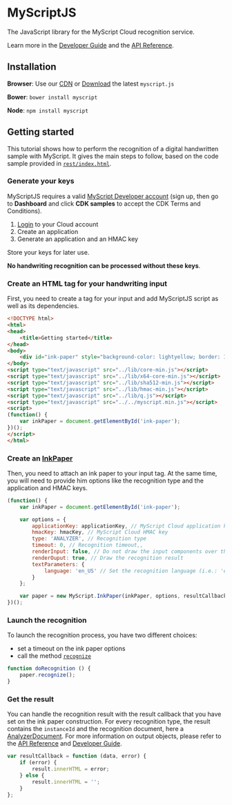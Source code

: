 # MyScriptJS

The JavaScript library for the MyScript Cloud recognition service.

Learn more in the [Developer Guide](http://doc.myscript.com/MyScriptJS/1.0/index.html) and the [API Reference](http://doc.myscript.com/MyScriptJS/1.0/reference/index.html).

## Installation

**Browser**: Use our [CDN](https://cdnjs.com/libraries/myscript) or [Download](https://github.com/MyScript/MyScriptJS/releases/latest) the latest `myscript.js`

**Bower**: `bower install myscript`

**Node**:  `npm install myscript`	

## Getting started

This tutorial shows how to perform the recognition of a digital handwritten
sample with MyScript. It gives the main steps to follow, based on the code sample provided in [`rest/index.html`](./rest/index.html).

### Generate your keys

MyScriptJS requires a valid [MyScript Developer account](https://dev.myscript.com/) (sign up, then go to **Dashboard** and click **CDK samples** to accept the CDK Terms and Conditions).

1. [Login](https://cloud.myscript.com) to your Cloud account
2. Create an application
3. Generate an application and an HMAC key

Store your keys for later use.

__No handwriting recognition can be processed without these keys__.

### Create an HTML tag for your handwriting input

First, you need to create a tag for your input and add MyScriptJS script as well as its dependencies.

```html
<!DOCTYPE html>
<html>
<head>
	<title>Getting started</title>
</head>
<body>
    <div id="ink-paper" style="background-color: lightyellow; border: 1px solid darkgoldenrod; width: 400px; height: 300px;"></div>
</body>
<script type="text/javascript" src="../lib/core-min.js"></script>
<script type="text/javascript" src="../lib/x64-core-min.js"></script>
<script type="text/javascript" src="../lib/sha512-min.js"></script>
<script type="text/javascript" src="../lib/hmac-min.js"></script>
<script type="text/javascript" src="../lib/q.js"></script>
<script type="text/javascript" src="../../myscript.min.js"></script>
<script>
(function() {
    var inkPaper = document.getElementById('ink-paper');
})();
</script>   
</html>
```

### Create an [InkPaper](http://doc.myscript.com/MyScriptJS/1.0/reference/classes/InkPaper.html)

Then, you need to attach an ink paper to your input tag. At the same time, you will need to provide him options like the recognition type and the application and HMAC keys.

```javascript
(function() {
    var inkPaper = document.getElementById('ink-paper');

    var options = {
        applicationKey: applicationKey, // MyScript Cloud application key
        hmacKey: hmacKey, // MyScript Cloud HMAC key
        type: 'ANALYZER', // Recognition type
        timeout: 0, // Recognition timeout,,
        renderInput: false, // Do not draw the input components over the output
        renderOuput: true, // Draw the recognition result
        textParameters: {
            language: 'en_US' // Set the recognition language (i.e.: 'en_US', 'fr_FR', ...)
        }
    };

    var paper = new MyScript.InkPaper(inkPaper, options, resultCallback);
})();
```

### Launch the recognition

To launch the recognition process, you have two different choices:
 - set a timeout on the ink paper options
 - call the method [`recognize`](http://doc.myscript.com/MyScriptJS/1.0/reference/classes/InkPaper.html#method_recognize)
 
```javascript
function doRecognition () {
	paper.recognize();
}
```

### Get the result

You can handle the recognition result with the result callback that you have set on the ink paper construction.
For every recognition type, the result contains the `instanceId` and the recognition document, here a [AnalyzerDocument](http://doc.myscript.com/MyScriptJS/1.0/reference/classes/AnalyzerDocument.html).
For more information on output objects, please refer to the
[API Reference](http://doc.myscript.com/MyScriptJS/1.0/reference/index.html) and
[Developer Guide](http://doc.myscript.com/MyScriptJS/1.0/index.html).

```javascript
var resultCallback = function (data, error) {
    if (error) {
        result.innerHTML = error;
    } else {
        result.innerHTML = '';
    }
};
```
